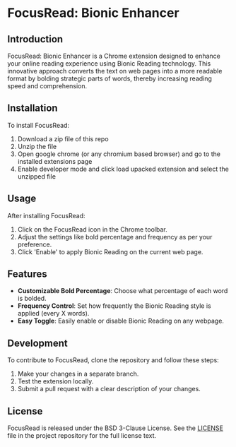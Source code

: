 # FocusRead: Bionic Enhancer

## Introduction
FocusRead: Bionic Enhancer is a Chrome extension designed to enhance your online reading experience using Bionic Reading technology. This innovative approach converts the text on web pages into a more readable format by bolding strategic parts of words, thereby increasing reading speed and comprehension.

## Installation
To install FocusRead:
1. Download a zip file of this repo
2. Unzip the file
3. Open google chrome (or any chromium based browser) and go to the installed extensions page
4. Enable developer mode and click load upacked extension and select the unzipped file

## Usage
After installing FocusRead:
1. Click on the FocusRead icon in the Chrome toolbar.
2. Adjust the settings like bold percentage and frequency as per your preference.
3. Click 'Enable' to apply Bionic Reading on the current web page.

## Features
- **Customizable Bold Percentage**: Choose what percentage of each word is bolded.
- **Frequency Control**: Set how frequently the Bionic Reading style is applied (every X words).
- **Easy Toggle**: Easily enable or disable Bionic Reading on any webpage.

## Development
To contribute to FocusRead, clone the repository and follow these steps:
1. Make your changes in a separate branch.
2. Test the extension locally.
3. Submit a pull request with a clear description of your changes.

## License
FocusRead is released under the BSD 3-Clause License. See the [LICENSE](LICENSE) file in the project repository for the full license text.
